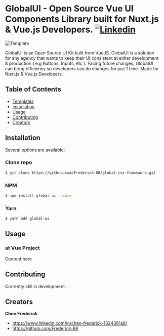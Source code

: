 # GlobalUI - Open Source Vue UI Components Library built for Nuxt.js & Vue.js Developers. [![Linkedin](https://upload.wikimedia.org/wikipedia/commons/thumb/8/80/LinkedIn_Logo_2013.svg/1024px-LinkedIn_Logo_2013.svg.png)](https://www.linkedin.com/in/chen-frederick-1324301a8/)

![Template](https://image.freepik.com/free-vector/people-drawing-web-page-elements-smartphone-lcd-screen-front-end-development-it-concept-software-development-process-pinkish-coral-blue-palette-vector-illustration_335657-1640.jpg)

GlobalUI is an Open Source UI Kit built from VueJS. GlobalUI is a solution for any agency that wants to keep their UI consistent at either development & production ( e.g Buttons, Inputs, etc ). Facing future changes, GlobalUI can bring efficiency so developers can do changes for just 1 time. Made for Nuxt.js & Vue.js Developers.

## Table of Contents

- [Templates](#templates)
- [Installation](#installation)
- [Usage](#usage)
- [Contributing](#contributing)
- [Creators](#creators)

## Installation

Several options are available:

### Clone repo

```bash
$ git clone https://github.com/Frederick-88/global-css-framework.git
```

### NPM

```bash
$ npm install global-ui --save
```

### Yarn

```bash
$ yarn add global-ui
```

## Usage

### at Vue Project

Content here

## Contributing

Currently still in development.

## Creators

**Chen Frederick**

- https://www.linkedin.com/in/chen-frederick-1324301a8/
- https://github.com/Frederick-88
